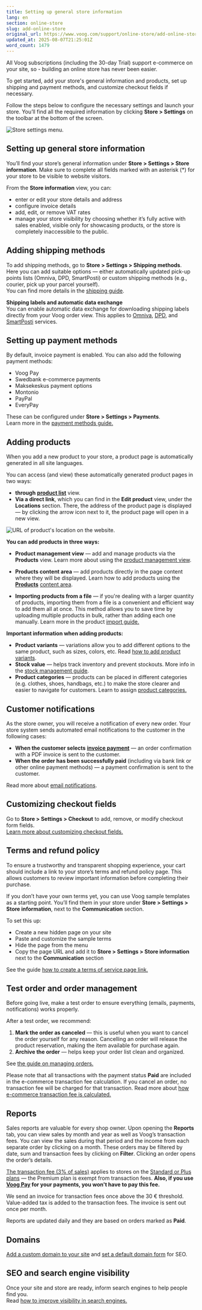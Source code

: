```yaml
---
title: Setting up general store information
lang: en
section: online-store
slug: add-online-store
original_url: https://www.voog.com/support/online-store/add-online-store
updated_at: 2025-08-07T21:25:01Z
word_count: 1479
---
```

All Voog subscriptions (including the 30-day Trial) support e-commerce on your site, so - building an online store has never been easier.  
  
 To get started, add your store's general information and products, set up shipping and payment methods, and customize checkout fields if necessary.   
  
 Follow the steps below to configure the necessary settings and launch your store. You’ll find all the required information by clicking **Store > Settings** on the toolbar at the bottom of the screen.  

![Store settings menu.](https://media.voog.com/0000/0036/2183/photos/store_settings_view_block.webp "Store settings menu.")

## Setting up general store information

You’ll find your store’s general information under **Store > Settings > Store information**. Make sure to complete all fields marked with an asterisk (*) for your store to be visible to website visitors.  
  
 From the **Store information** view, you can:  

- enter or edit your store details and address
- configure invoice details
- add, edit, or remove VAT rates
- manage your store visibility by choosing whether it’s fully active with sales enabled, visible only for showcasing products, or the store is completely inaccessible to the public.

## Adding shipping methods

To add shipping methods, go to **Store > Settings > Shipping methods**.  
 Here you can add suitable options — either automatically updated pick-up points lists (Omniva, DPD, SmartPosti) or custom shipping methods (e.g., courier, pick up your parcel yourself).  
 You can find more details in the [shipping guide](https://www.voog.com/support/online-store/add-shipping-methods).  
  
 **Shipping labels and automatic data exchange**  
 You can enable automatic data exchange for downloading shipping labels directly from your Voog order view. This applies to [Omniva](https://www.voog.com/support/online-store/automatic-data-exchange-with-omniva), [DPD](https://www.voog.com/support/online-store/automatic-data-exchange-with-dpd), and [SmartPosti](https://www.voog.com/support/online-store/automatic-data-exchange-with-itella) services.  

## Setting up payment methods

By default, invoice payment is enabled. You can also add the following payment methods:  

- Voog Pay
- Swedbank e-commerce payments
- Maksekeskus payment options
- Montonio
- PayPal
- EveryPay

  
 These can be configured under **Store > Settings > Payments**.  
 Learn more in the [payment methods guide.](https://www.voog.com/support/online-store/payment-methods)  

## Adding products

When you add a new product to your store, a product page is automatically generated in all site languages.   
  
You can access (and view) these automatically generated product pages in two ways:  
  

- **through** [**product list**](https://www.voog.com/support/online-store/how-to-add-buy-buttons-and-new-products-to-your-online-store) view.
- **Via a direct link**, which you can find in the **Edit product** view, under the **Locations** section. There, the address of the product page is displayed — by clicking the arrow icon next to it, the product page will open in a new view.

![URL of product's location on the website.](https://media.voog.com/0000/0036/2183/photos/edit_product_addres_block.webp "URL of product's location on the website.")

**You can add products in three ways:**  

- **Product management view** — add and manage products via the **Products** view. Learn more about using the [product management view](https://www.voog.com/support/online-store/how-to-add-buy-buttons-and-new-products-to-your-online-store#add-a-product-through-the-product-management-view).

- **Products content area** — add products directly in the page content where they will be displayed. Learn how to add products using the [**Products**](https://www.voog.com/support/online-store/how-to-add-buy-buttons-and-new-products-to-your-online-store#add-a-product-through-the-products-content-area) [content area](https://www.voog.com/support/online-store/how-to-add-buy-buttons-and-new-products-to-your-online-store#add-a-product-through-the-products-content-area).

- **Importing products from a file** — if you're dealing with a larger quantity of products, importing them from a file is a convenient and efficient way to add them all at once. This method allows you to save time by uploading multiple products in bulk, rather than adding each one manually. Learn more in the product [import guide.](https://www.voog.com/support/online-store/products-import)

  
 **Important information when adding products:**  

- **Product variants** — variations allow you to add different options to the same product, such as sizes, colors, etc. Read [how to add product variants](https://www.voog.com/support/online-store/how-to-add-product-variantshttps://www.voog.com/support/online-store/how-to-add-product-variants).
- **Stock value** — helps track inventory and prevent stockouts. More info in the [stock management guide](https://www.voog.com/support/online-store/inventory-management-in-your-webstore).
- **Product categories** — products can be placed in different categories (e.g. clothes, shoes, handbags, etc.) to make the store clearer and easier to navigate for customers. Learn to assign [product categories.](https://www.voog.com/support/online-store/how-to-add-buy-buttons-and-new-products-to-your-online-store#categories)

## Customer notifications

As the store owner, you will receive a notification of every new order. Your store system sends automated email notifications to the customer in the following cases:  

- **When the customer selects** [**invoice payment**](https://www.voog.com/support/online-store/pay-by-invoice)  — an order confirmation with a PDF invoice is sent to the customer.
- **When the order has been successfully paid** (including via bank link or other online payment methods) — a payment confirmation is sent to the customer.

  
 Read more about [email notifications](https://www.voog.com/support/online-store/e-mail-previews).  

## Customizing checkout fields

Go to **Store > Settings > Checkout** to add, remove, or modify checkout form fields.  
[Learn more about customizing checkout fields.](https://www.voog.com/support/online-store/checkout-fields)  

## Terms and refund policy

To ensure a trustworthy and transparent shopping experience, your cart should include a link to your store’s terms and refund policy page. This allows customers to review important information before completing their purchase.  
  
 If you don’t have your own terms yet, you can use Voog sample templates as a starting point. You’ll find them in your store under **Store > Settings > Store information**, next to the **Communication** section.  
  
 To set this up:  

- Create a new hidden page on your site
- Paste and customize the sample terms
- Hide the page from the menu
- Copy the page URL and add it to **Store > Settings > Store information** next to the **Communication** section

  
 See the guide [how to create a terms of service page link.](https://www.voog.com/support/video-tutorials/creating-terms-of-service-page-link)  

## Test order and order management

Before going live, make a test order to ensure everything (emails, payments, notifications) works properly.  
  
 After a test order, we recommend:  

1. **Mark the order as canceled** — this is useful when you want to cancel the order yourself for any reason. Cancelling an order will release the product reservation, making the item available for purchase again.
2. **Archive the order** — helps keep your order list clean and organized.

  
 See [the guide on managing orders.](https://www.voog.com/support/online-store/manage-your-orders)  
  
 Please note that all transactions with the payment status **Paid** are included in the e-commerce transaction fee calculation. If you cancel an order, no transaction fee will be charged for that transaction. Read more about [how e-commerce transaction fee is calculated.](https://www.voog.com/support/your-subscriptions/store-transaction-fees)  

## 

## Reports

Sales reports are valuable for every shop owner. Upon opening the **Reports** tab, you can view sales by month and year as well as Voog’s transaction fees. You can view the sales during that period and the income from each separate order by clicking on a month. These orders may be filtered by date, sum and transaction fees by clicking on **Filter**. Clicking an order opens the order’s details.

  

[The transaction fee (3% of sales)](/support/your-subscriptions/store-transaction-fees) applies to stores on the [Standard or Plus plans](/pricing) — the Premium plan is exempt from transaction fees. **Also, if you use [Voog Pay](/support/online-store/voog-pay) for your payments, you won't have to pay this fee.**

We send an invoice for transaction fees once above the 30 € threshold. Value-added tax is added to the transaction fees. The invoice is sent out once per month.  
  
Reports are updated daily and they are based on orders marked as **Paid**.

## Domains

[Add a custom domain to your site](https://www.voog.com/support/your-website-addresses/using-your-already-existing-domain) and [set a default domain form](https://www.voog.com/support/your-website-addresses/domain-settings#default-domain-form) for SEO.  

## SEO and search engine visibility

Once your site and store are ready, inform search engines to help people find you.  
Read [how to improve visibility in search engines.](https://www.voog.com/support/seo/getting-your-website-to-appear-in-google-and-bing)
